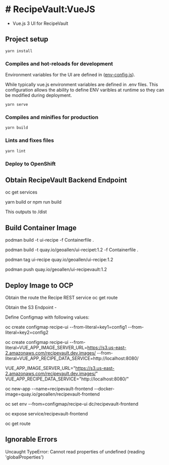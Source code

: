 # # RecipeVault:VueJS

 - Vue.js 3 UI for RecipeVault

## Project setup
```
yarn install
```
### Compiles and hot-reloads for development

Environment variables for the UI are defined in ([env-config.js](./public/env-config.js)).  

While typically vue.js environment variables are defined in .env files.  This configuration allows the ability to define ENV varibles at runtime so they can be modified during deployment.

```
yarn serve
```

### Compiles and minifies for production
```
yarn build
```

### Lints and fixes files
```
yarn lint
```

### Deploy to OpenShift

## Obtain RecipeVault Backend Endpoint

oc get services 

yarn build or npm run build

This outputs to /dist

## Build Container Image

podman build  -t ui-recipe -f Containerfile .

podman build  -t quay.io/geoallen/ui-recipet:1.2 -f Containerfile .

podman tag  ui-recipe quay.io/geoallen/ui-recipe:1.2

podman push quay.io/geoallen/ui-recipevault:1.2

## Deploy Image to OCP

Obtain the route the Recipe REST service 
oc get route 

Obtain the S3 Endpoint - 

Define Configmap with following values:

oc create configmap recipe-ui --from-literal=key1=config1 --from-literal=key2=config2

oc create configmap recipe-ui --from-literal=VUE_APP_IMAGE_SERVER_URL=https://s3.us-east-2.amazonaws.com/recipevault.dev.images/ --from-literal=VUE_APP_RECIPE_DATA_SERVICE=http://localhost:8080/

VUE_APP_IMAGE_SERVER_URL="https://s3.us-east-2.amazonaws.com/recipevault.dev.images/"
VUE_APP_RECIPE_DATA_SERVICE="http://localhost:8080/"

oc new-app --name=recipevault-frontend --docker-image=quay.io/geoallen/recipevault-frontend 

oc set env --from=configmap/recipe-ui  dc/recipevault-frontend

oc expose service/recipevault-frontend

oc get route

## Ignorable Errors ##

Uncaught TypeError: Cannot read properties of undefined (reading 'globalProperties')





